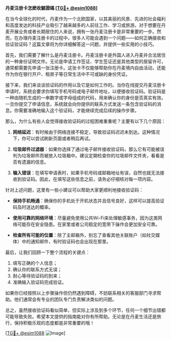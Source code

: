 **丹麦注册卡怎麽收驗證碼 [[TG💪+ @esim1088](https://t.me/s/esim1088)]**

在当今全球化的时代，丹麦作为一个北欧国家，以其美丽的风景、先进的社会福利和高度发达的科技产业吸引了越来越多的人前往工作、学习或旅游。对于想要在丹麦开展业务或者长期居住的人来说，拥有一张丹麦注册卡是非常重要的一步。然而，在办理丹麦注册卡的过程中，很多人可能会遇到一个问题——如何正确接收和验证验证码？这篇文章将为你详细解答这一问题，并提供一些实用的小技巧。

首先，我们需要了解什么是丹麦注册卡。丹麦注册卡是外国人进入丹麦并合法居住的一种身份证明文件。无论是申请工作签证、学生签证还是其他类型的居留许可，通常都需要先申请一张注册卡。这张卡不仅能够帮助你在丹麦境内自由活动，还能作为你在银行开户、租房子等日常生活中不可或缺的身份凭证。

接下来，我们来谈谈验证码的作用以及它是如何工作的。当你在线提交丹麦注册卡申请时，系统会要求你填写手机号码或电子邮件地址，以便接收验证码。验证码是一种由随机生成的一串数字或字母组成的代码，用来确认你的身份是否真实有效。一旦你提交了申请信息，系统就会向你提供的联系方式发送一条包含验证码的消息。你需要准确地输入这个验证码，才能继续完成后续的操作步骤。

那么，为什么有些人会觉得接收验证码的过程困难重重呢？主要有以下几个原因：

1. **网络延迟**：有时候由于网络连接不稳定，导致验证码迟迟未到达。这种情况下，你可以尝试刷新页面或者稍后再试。
   
2. **垃圾邮件过滤器**：如果你选择了通过电子邮件接收验证码，那么它有可能被误判为垃圾邮件而被放入垃圾箱中。建议定期检查你的垃圾邮件文件夹，看看是否有遗漏的信息。

3. **输入错误**：在填写申请表时，如果手机号码或邮箱地址有误，自然也就无法接收到验证码。因此，在填写这些信息之前，请务必仔细核对每一项内容。

针对上述问题，这里有一些小建议可以帮助大家更顺利地接收验证码：

- **保持手机畅通**：确保你的手机处于开机状态并且信号良好，这样可以提高验证码及时送达的概率。
  
- **使用可靠的网络环境**：尽量避免使用公共Wi-Fi来处理敏感事务，因为这类网络可能存在安全隐患。在家里或者公司稳定的宽带下操作会更加安全可靠。
  
- **检查所有可能的位置**：除了主邮箱外，别忘了查看其他关联账户（如社交媒体）中的通知邮件，有时验证码也会出现在那里。

最后，让我们回顾一下整个流程的关键点：
1. 填写正确的个人信息；
2. 确认你的联系方式无误；
3. 耐心等待验证码的到来；
4. 准确输入验证码完成验证。

如果你已经按照以上步骤操作但仍然遇到障碍，不妨联系相关的客服部门寻求帮助。他们通常会有专业的团队专门负责解决类似的问题。

总之，虽然接收验证码看似简单，但实际上涉及到多个环节，任何一个细节出错都可能导致失败。希望本文提供的指南能对你有所帮助。无论是在丹麦生活还是旅行，保持积极乐观的态度都是非常重要的哦！

[[TG💪+ @esim1088](https://t.me/s/esim1088) ![Image](https://i.postimg.cc/4NQfJmqS/Snipaste-2025-05-13-00-14-12.png)]